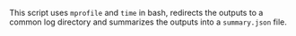 This script uses `mprofile` and `time` in bash, redirects the outputs to a common log directory and summarizes the outputs into a `summary.json` file.
